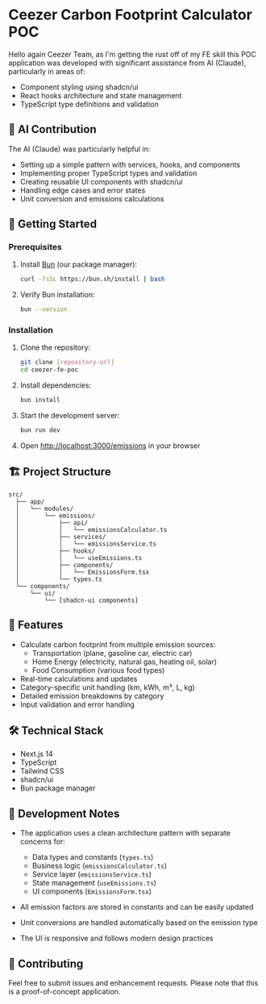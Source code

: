 # Ceezer Carbon Footprint Calculator POC

Hello again Ceezer Team, as I'm getting the rust off of my FE skill this POC application was developed with significant assistance from AI (Claude), particularly in areas of:
- Component styling using shadcn/ui
- React hooks architecture and state management
- TypeScript type definitions and validation

## 🤖 AI Contribution

The AI (Claude) was particularly helpful in:
- Setting up a simple pattern with services, hooks, and components
- Implementing proper TypeScript types and validation
- Creating reusable UI components with shadcn/ui
- Handling edge cases and error states
- Unit conversion and emissions calculations


## 🚀 Getting Started

### Prerequisites

1. Install [Bun](https://bun.sh/) (our package manager):
   ```bash
   curl -fsSL https://bun.sh/install | bash
   ```

2. Verify Bun installation:
   ```bash
   bun --version
   ```

### Installation

1. Clone the repository:
   ```bash
   git clone [repository-url]
   cd ceezer-fe-poc
   ```

2. Install dependencies:
   ```bash
   bun install
   ```

3. Start the development server:
   ```bash
   bun run dev
   ```

4. Open [http://localhost:3000/emissions](http://localhost:3000/emissions) in your browser

## 🏗️ Project Structure

```
src/
  ├── app/
  │   └── modules/
  │       └── emissions/
  │           ├── api/
  │           │   └── emissionsCalculator.ts
  │           ├── services/
  │           │   └── emissionsService.ts
  │           ├── hooks/
  │           │   └── useEmissions.ts
  │           ├── components/
  │           │   └── EmissionsForm.tsx
  │           └── types.ts
  └── components/
      └── ui/
          └── [shadcn-ui components]
```

## 🧮 Features

- Calculate carbon footprint from multiple emission sources:
  - Transportation (plane, gasoline car, electric car)
  - Home Energy (electricity, natural gas, heating oil, solar)
  - Food Consumption (various food types)
- Real-time calculations and updates
- Category-specific unit handling (km, kWh, m³, L, kg)
- Detailed emission breakdowns by category
- Input validation and error handling

## 🛠️ Technical Stack

- Next.js 14
- TypeScript
- Tailwind CSS
- shadcn/ui
- Bun package manager

## 📝 Development Notes

- The application uses a clean architecture pattern with separate concerns for:
  - Data types and constants (`types.ts`)
  - Business logic (`emissionsCalculator.ts`)
  - Service layer (`emissionsService.ts`)
  - State management (`useEmissions.ts`)
  - UI components (`EmissionsForm.tsx`)

- All emission factors are stored in constants and can be easily updated
- Unit conversions are handled automatically based on the emission type
- The UI is responsive and follows modern design practices

## 🤝 Contributing

Feel free to submit issues and enhancement requests. Please note that this is a proof-of-concept application.
